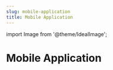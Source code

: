 ```yaml
---
slug: mobile-application
title: Mobile Application
---
```

import Image from '@theme/IdealImage';

# Mobile Application
